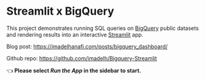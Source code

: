 # Streamlit x BigQuery

This project demonstrates running SQL queries on [BigQuery](https://cloud.google.com/bigquery/) public datasets and rendering results into an interactive [Streamlit](https://streamlit.io) app.

Blog post: https://imadelhanafi.com/posts/bigquery_dashboard/

Github repo: https://github.com/imadelh/Bigquery-Streamlit

👈 **Please select _Run the App_ in the sidebar to start.**


